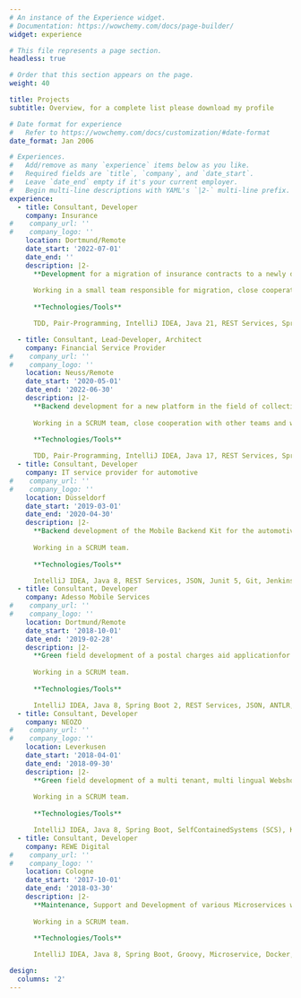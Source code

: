 ```yaml
---
# An instance of the Experience widget.
# Documentation: https://wowchemy.com/docs/page-builder/
widget: experience

# This file represents a page section.
headless: true

# Order that this section appears on the page.
weight: 40

title: Projects
subtitle: Overview, for a complete list please download my profile

# Date format for experience
#   Refer to https://wowchemy.com/docs/customization/#date-format
date_format: Jan 2006

# Experiences.
#   Add/remove as many `experience` items below as you like.
#   Required fields are `title`, `company`, and `date_start`.
#   Leave `date_end` empty if it's your current employer.
#   Begin multi-line descriptions with YAML's `|2-` multi-line prefix.
experience:
  - title: Consultant, Developer
    company: Insurance
#    company_url: ''
#    company_logo: ''
    location: Dortmund/Remote
    date_start: '2022-07-01'
    date_end: ''
    description: |2-
      **Development for a migration of insurance contracts to a newly developed platform**
      
      Working in a small team responsible for migration, close cooperation with the team developing the new platform. Coordination of efforts to inform surrounding systems about migration. Architectural design and implementation, concepts for staging, automation of build and deployment processes, batch processing, performance and high data throughput.
        
      **Technologies/Tools**

      TDD, Pair-Programming, IntelliJ IDEA, Java 21, REST Services, SpringBoot 3, Docker, OpenAPI, OAuth, Openid-Connect, JUnit5, PostgrSQL, DB2, Maven, Git, Jenkins, Sonar, JIRA, Confluence, Asciidoc

  - title: Consultant, Lead-Developer, Architect
    company: Financial Service Provider
#    company_url: ''
#    company_logo: ''
    location: Neuss/Remote
    date_start: '2020-05-01'
    date_end: '2022-06-30'
    description: |2-
      **Backend development for a new platform in the field of collection agencies**
      
      Working in a SCRUM team, close cooperation with other teams and with the customer, coordination of joint development efforts. Architectural design and implementation, concepts for staging, automation of build and deployment processes with Jenkins (CI/CD).
        
      **Technologies/Tools**

      TDD, Pair-Programming, IntelliJ IDEA, Java 17, REST Services, SpringBoot 2, Docker, Kubernetes, Helm-Charts, OpenAPI, HashiCorp Vault, OAuth, Openid-Connect, JUnit5, Gauge, MongoDB, Maven, Git, Jenkins, Sonar, JIRA, Confluence, Azure, Rancher, OTC, Asciidoc        
  - title: Consultant, Developer
    company: IT service provider for automotive
#    company_url: ''
#    company_logo: ''
    location: Düsseldorf
    date_start: '2019-03-01'
    date_end: '2020-04-30'
    description: |2-
      **Backend development of the Mobile Backend Kit for the automotive industry**
      
      Working in a SCRUM team.
        
      **Technologies/Tools**

      IntelliJ IDEA, Java 8, REST Services, JSON, Junit 5, Git, Jenkins, JIRA, Confluence, Sonar, Kubernetes, FitNesse        
  - title: Consultant, Developer
    company: Adesso Mobile Services
#    company_url: ''
#    company_logo: ''
    location: Dortmund/Remote
    date_start: '2018-10-01'
    date_end: '2019-02-28'
    description: |2-
      **Green field development of a postal charges aid applicationfor Deutsche Post**
      
      Working in a SCRUM team.
        
      **Technologies/Tools**

      IntelliJ IDEA, Java 8, Spring Boot 2, REST Services, JSON, ANTLR, Junit 5, Git, Jenkins, JIRA, Confluence, Sonar, TeamCity        
  - title: Consultant, Developer
    company: NEOZO
#    company_url: ''
#    company_logo: ''
    location: Leverkusen
    date_start: '2018-04-01'
    date_end: '2018-09-30'
    description: |2-
      **Green field development of a multi tenant, multi lingual Webshop for a big player in the area of Office and Storage Equipment**
      
      Working in a SCRUM team.
        
      **Technologies/Tools**

      IntelliJ IDEA, Java 8, Spring Boot, SelfContainedSystems (SCS), Kafka, REST, JSON, Freemarker, Bootstrap, Gradle, JUnit, Git, Jenkins, JIRA, Confluence, Sonar        
  - title: Consultant, Developer
    company: REWE Digital
#    company_url: ''
#    company_logo: ''
    location: Cologne
    date_start: '2017-10-01'
    date_end: '2018-03-30'
    description: |2-
      **Maintenance, Support and Development of various Microservices with E-Commerce Tribe for shop.rewe.de**
      
      Working in a SCRUM team.
        
      **Technologies/Tools**

      IntelliJ IDEA, Java 8, Spring Boot, Groovy, Microservice, Docker, Kafka, REST, JSON, Maven, Gradle, JUnit, Spock, Git, Jenkins, JIRA, Confluence        

design:
  columns: '2'
---
```

